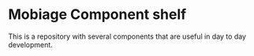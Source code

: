 # Mobiage Component shelf

This is a repository with several components that are useful in day to day development.